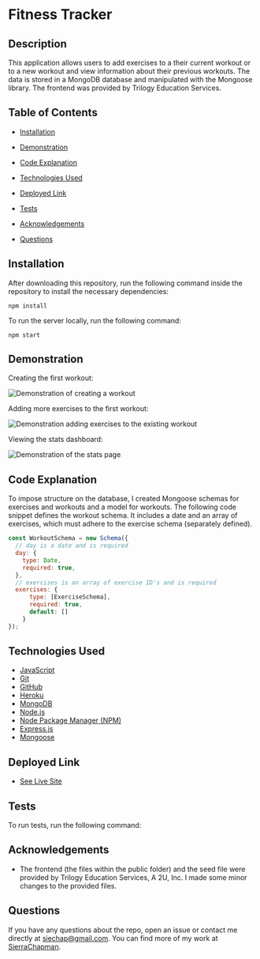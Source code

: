 # Fitness Tracker

## Description

This application allows users to add exercises to a their current workout or to a new workout and view information about their previous workouts. The data is stored in a MongoDB database and manipulated with the Mongoose library. The frontend was provided by Trilogy Education Services.

## Table of Contents

* [Installation](#installation)

* [Demonstration](#demonstration)

* [Code Explanation](#code-explanation)

* [Technologies Used](#technologies-used)

* [Deployed Link](#deployed-link)

* [Tests](#tests)

* [Acknowledgements](#acknowledgements)

* [Questions](#questions)

## Installation

After downloading this repository, run the following command inside the repository to install the necessary dependencies:

```
npm install
```

To run the server locally, run the following command:

```
npm start
```

## Demonstration

Creating the first workout:

![Demonstration of creating a workout](readme-gifs/fitness-tracker-1.gif)

Adding more exercises to the first workout:

![Demonstration adding exercises to the existing workout](readme-gifs/fitness-tracker-2.gif)

Viewing the stats dashboard:

![Demonstration of the stats page](readme-gifs/fitness-tracker-3.gif)

## Code Explanation

To impose structure on the database, I created Mongoose schemas for exercises and workouts and a model for workouts. The following code snippet defines the workout schema. It includes a date and an array of exercises, which must adhere to the exercise schema (separately defined).

```javascript
const WorkoutSchema = new Schema({
  // day is a date and is required
  day: {
    type: Date,
    required: true,
  },
  // exercises is an array of exercise ID's and is required
  exercises: {
      type: [ExerciseSchema],
      required: true,
      default: []
    }
});
```

## Technologies Used

* [JavaScript](https://developer.mozilla.org/en-US/docs/Web/JavaScript)
* [Git](https://git-scm.com/)
* [GitHub](https://github.com/)
* [Heroku](https://www.heroku.com/)
* [MongoDB](https://www.mongodb.com/)
* [Node.js](https://nodejs.org/en/)
* [Node Package Manager (NPM)](https://www.npmjs.com/)
* [Express.js](https://expressjs.com/)
* [Mongoose](https://mongoosejs.com/)

## Deployed Link

* [See Live Site](https://fitness-tracker-sc.herokuapp.com/)

## Tests

To run tests, run the following command:

## Acknowledgements

* The frontend (the files within the public folder) and the seed file were provided by Trilogy Education Services, A 2U, Inc. I made some minor changes to the provided files.

## Questions

If you have any questions about the repo, open an issue or contact me directly at siechap@gmail.com. You can find more of my work at [SierraChapman](https://github.com/SierraChapman/).

